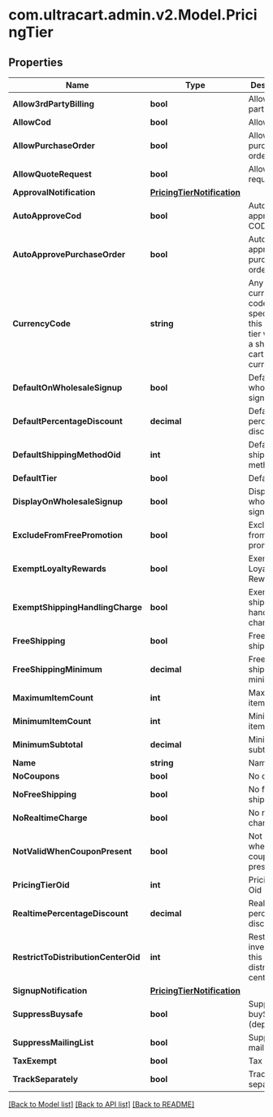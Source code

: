
# com.ultracart.admin.v2.Model.PricingTier

## Properties

Name | Type | Description | Notes
------------ | ------------- | ------------- | -------------
**Allow3rdPartyBilling** | **bool** | Allow 3rd party billing | [optional] 
**AllowCod** | **bool** | Allow COD | [optional] 
**AllowPurchaseOrder** | **bool** | Allow purchase order | [optional] 
**AllowQuoteRequest** | **bool** | Allow quote request | [optional] 
**ApprovalNotification** | [**PricingTierNotification**](PricingTierNotification.md) |  | [optional] 
**AutoApproveCod** | **bool** | Auto approve COD | [optional] 
**AutoApprovePurchaseOrder** | **bool** | Auto approve purchase order | [optional] 
**CurrencyCode** | **string** | Any currency code specified on this pricing tier will force a shopping cart into that currency | [optional] 
**DefaultOnWholesaleSignup** | **bool** | Default on wholesale signup | [optional] 
**DefaultPercentageDiscount** | **decimal** | Default percentage discount | [optional] 
**DefaultShippingMethodOid** | **int** | Default shipping method oid | [optional] 
**DefaultTier** | **bool** | Default tier | [optional] 
**DisplayOnWholesaleSignup** | **bool** | Display on wholesale signup | [optional] 
**ExcludeFromFreePromotion** | **bool** | Exclude from free promotion | [optional] 
**ExemptLoyaltyRewards** | **bool** | Exempt from Loyalty Rewards | [optional] 
**ExemptShippingHandlingCharge** | **bool** | Exempt shipping handling charge | [optional] 
**FreeShipping** | **bool** | Free shipping | [optional] 
**FreeShippingMinimum** | **decimal** | Free shipping minimum | [optional] 
**MaximumItemCount** | **int** | Maximum item count | [optional] 
**MinimumItemCount** | **int** | Minimum item count | [optional] 
**MinimumSubtotal** | **decimal** | Minimum subtotal | [optional] 
**Name** | **string** | Name | [optional] 
**NoCoupons** | **bool** | No coupons | [optional] 
**NoFreeShipping** | **bool** | No free shipping | [optional] 
**NoRealtimeCharge** | **bool** | No realtime charge | [optional] 
**NotValidWhenCouponPresent** | **bool** | Not valid when coupon present | [optional] 
**PricingTierOid** | **int** | Pricing Tier Oid | [optional] 
**RealtimePercentageDiscount** | **decimal** | Realtime percentage discount | [optional] 
**RestrictToDistributionCenterOid** | **int** | Restrict inventory to this distribution center oid | [optional] 
**SignupNotification** | [**PricingTierNotification**](PricingTierNotification.md) |  | [optional] 
**SuppressBuysafe** | **bool** | Suppress buySAFE (deprecated) | [optional] 
**SuppressMailingList** | **bool** | Suppress mailing list | [optional] 
**TaxExempt** | **bool** | Tax Exempt | [optional] 
**TrackSeparately** | **bool** | Track separately | [optional] 

[[Back to Model list]](../README.md#documentation-for-models)
[[Back to API list]](../README.md#documentation-for-api-endpoints)
[[Back to README]](../README.md)

